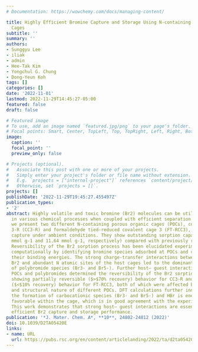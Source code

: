 ```yaml
---
# Documentation: https://wowchemy.com/docs/managing-content/

title: Highly Efficient Bromine Capture and Storage Using N-containing Porous Organic
  Cages
subtitle: ''
summary: ''
authors:
- Sunggyu Lee
- iliak
- admin
- Hee-Tak Kim
- Yongchul G. Chung
- Dong-Yeun Koh
tags: []
categories: []
date: '2022-11-01'
lastmod: 2022-11-29T14:45:27-05:00
featured: false
draft: false

# Featured image
# To use, add an image named `featured.jpg/png` to your page's folder.
# Focal points: Smart, Center, TopLeft, Top, TopRight, Left, Right, BottomLeft, Bottom, BottomRight.
image:
  caption: ''
  focal_point: ''
  preview_only: false

# Projects (optional).
#   Associate this post with one or more of your projects.
#   Simply enter your project's folder or file name without extension.
#   E.g. `projects = ["internal-project"]` references `content/project/deep-learning/index.md`.
#   Otherwise, set `projects = []`.
projects: []
publishDate: '2022-11-29T19:45:27.455497Z'
publication_types:
- '2'
abstract: Highly volatile and toxic bromine (Br2) molecules can be utilized safely
  in various chemical processes when coupled with efficient separation systems. Herein,
  we present two different N-containing porous organic cages (POCs), covalent cage
  3-R (CC3-R) and formaldehyde tied-reduced covalent cage 3 (FT-RCC3), for vapor Br2
  capture under ambient conditions. They show outstanding sorption capacities (11.02
  mmol g-1 and 11.64 mmol g-1, respectively) compared with previously reported adsorbents.
  Reversibility of the Br2 sorption process has been elucidated experimentally and
  computationally by identifying bromine species adsorbed at POCs and calculating
  their binding energies. The strong charge-transfer interactions between adsorbed
  Br2 and abundant N atomic sites of the host cages led to the dominant formation
  of polybromide species (Br3- and Br5-). Further host– guest interaction between
  POCs and polybromides determined the reversibility of the Br2 sorption process—
  showing partially reversible ($>$70% recovery) behavior for CC3-R and irreversible
  ($<$10% recovery) behavior for FT-RCC3, both of which were affected by the chemical
  and structural nature of different POCs. DFT calculations further indicate that
  the formation of carbocationic species (Br3- and Br5-) and HBr is energetically
  favorable within the cage, which is in good agreement with the experimental results.
  This work demonstrates that strong host– guest interactions are essential for highly
  efficient Br2 capture and storage performance.
publication: '*J. Mater. Chem. A*, **10**, 24802-24812 (2022)'
doi: 10.1039/D2TA05420E
links:
- name: URL
  url: https://pubs.rsc.org/en/content/articlelanding/2022/ta/d2ta05420e
---
```

